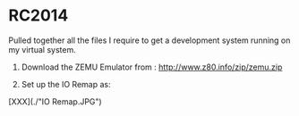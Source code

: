 # RC2014

Pulled together all the files I require to get a development system running on my virtual system.

1. Download the ZEMU Emulator from : http://www.z80.info/zip/zemu.zip

2. Set up the IO Remap as:

[XXX](./"IO Remap.JPG")

